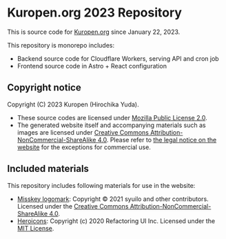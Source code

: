 # Kuropen.org 2023 Repository

This is source code for [Kuropen.org](https://kuropen.org/) since January 22, 2023.

This repository is monorepo includes:
- Backend source code for Cloudflare Workers, serving API and cron job
- Frontend source code in Astro + React configuration

## Copyright notice
Copyright (C) 2023 Kuropen (Hirochika Yuda).

- These source codes are licensed under [Mozilla Public License 2.0](https://www.mozilla.org/en-US/MPL/2.0/).
- The generated website itself and accompanying materials such as images are licensed under [Creative Commons Attribution-NonCommercial-ShareAlike 4.0](https://creativecommons.org/licenses/by-nc-sa/4.0/). Please refer to [the legal notice on the website](https://kuropen.org/legal/) for the exceptions for commercial use.

## Included materials
This repository includes following materials for use in the website:
- [Misskey logomark](https://misskey-hub.net/appendix/assets.html): Copyright © 2021 syuilo and other contributors. Licensed under the [Creative Commons Attribution-NonCommercial-ShareAlike 4.0](https://creativecommons.org/licenses/by-nc-sa/4.0/).
- [Heroicons](https://heroicons.com/): Copyright (c) 2020 Refactoring UI Inc. Licensed under the [MIT License](https://github.com/tailwindlabs/heroicons/blob/master/LICENSE).
